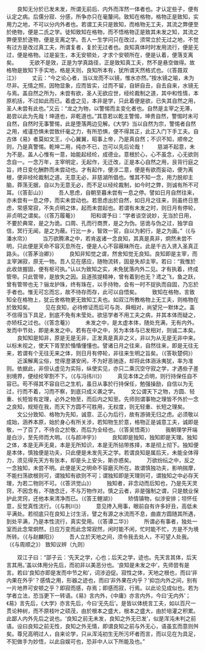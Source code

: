 <!-- { "loadSidebar": true } -->
　　良知无分於已发未发，所谓无前后、内外而浑然一体者也。才认定些子，便有认定之病。后儒分寂、分感，所争亦只在毫釐间。致知在格物，格物正是致知，实用力之地，不可以分内外者也。若谓工夫只是致知，而格物无工夫，其流之弊便至於绝物，便是二氏之学。徒知致知在格物，而不悟格物正是致其未发之知，其流之弊便至於逐物，便是支离之学。吾人一生学问只在改过，须常立於无过之地，不觉有过方是改过真工夫，所谓复者，复於无过者也。良知真体时时发用流行，便是无过，便是格物。过是妄生，本无安顿处，才求个安顿所在，便是认着，便落支离矣。
　　无欲不是效，正是为学真路径，正是致知真工夫，然不是悬空做得。故格物是致知下手实地，格是天则，良知所本有，犹所谓天然格式也。（《答聂双江》）
　　丈云：“今之论心者，当以龙而不以镜，惟水亦然。”按水镜之喻，未为尽非。无情之照，因物显象，应而皆实，过而不留，自妍自丑，自去自来，水镜无与焉。盖自然之所为，未尝有欲，圣人无欲应世，经纶裁制之道，其中和性情，本原机括，不过如此而已。着虚之见，本非是学，只此着便是欲，已失其自然之用，圣人未尝有此也。”又云：“龙之为物，以警惕而主变化者也。自然是主宰之无滞，曷尝以此为先哉！坤道也，非乾道也。”其意若以乾主警惕，坤贵自然，警惕时未可自然，自然时无事警惕，此是堕落两边见解。《大学》当以自然为宗，警惕者自然之用，戒谨恐惧未尝致纤毫之力，有所恐惧，便不得其正，此正入门下手工夫。自古体《易》者莫如文王，小心翼翼，昭事上帝，乃是真自然；不识不知，顺帝之则，乃是真警惕。乾坤二用，纯亦不已，岂可以先后论哉！
　　慈湖不起意，未为不是。盖人心惟有一意，始能起经纶，成德业。意根於心，心不虽念，心无欲则念自一。一念万年，主宰明定，无起作，无迁改，正是本心自然之用，艮背行庭之旨，终日变化酬酢而未尝动也。才有起作，便涉二意，便是有欲而妄动，便为离根，便非经纶裁制之道。无意无必，非慈湖所倡也。惟其不知一念，用力脱却主脑，莽荡无据，自以为无意无必，而不足以经纶裁制，如今时之弊，则诚有所不可耳。（《答彭山》）
　　吾人思虑，自朝至暮未尝有一息之停。譬如日月自然往来，亦未尝有一息之停，而实未尝动也。若思虑出於自然，如日月之往来，则虽终日思虑，常感常寂，不失贞明之体，起而未尝起也。若谓有未发之时，则日月有停轮，非贞明之谓矣。（《答万履菴》）
　　阳和谓予曰：“学者谈空说妙，无当於日用，不要於典常，是之为诡。口周、孔而行商贾，是之为伪。惩诡与伪之过，独学自信，冥行无闻，是之为蔽。行比一乡，智效一官，自以为躬行，是之为画。”（《与潘水帘》）
　　当万欲腾沸之中，若肯返诸一念良知，其真是真非，炯然未尝不明，只此便是天命不容灭息所在，便是人心不容蔽昧所在。此是千古入贤入圣真正路头。（《答茅治卿》）
　　良知非知觉之谓，然舍知觉无良知。良知即是主宰，而主宰渊寂，原无一物。吾人见在感应，随物流转，固是失却主宰。若曰：“我惟於此收敛握固，便有枢可执。”认以为致知之实，未免犹落内外二见。才有执着，终成管带。只此管带，是放失之因。且道孩提精神，曾有着到也无？鸢之飞，鱼之跃，曾有管带也无？骊龙护珠，终有珠在，以手持物，会有一时不捉执而自固，乃忘於手者也。惟无可忘而忘，故不待存而存，此可以自悟矣。
　　致知在格物，言致知全在格物上，犹云舍格物更无致知工夫也。如双江所教格物上无工夫，则格物在於致知矣。
　　见在良知，必待修证而后可与尧、舜相对，尚望兄一默体之。盖不信得当下具足，到底不免有未莹处。欲惩学者不用工夫之病，并其本体而疑之，亦矫枉之过也。（《答念菴》）
　　未发之中，是太虚本体，随处充满，无有内外。发而中节处，即是未发之中。若有在中之中，另为本体与已发相对，则诚二本矣。
　　良知知是知非，原是无是无非，正发真是真非之义，非以为从无是无非中来。以标末视之，使天下胥至於惛惛懂懂也。譬诸日月之往来，自然往来，即是无往无来，若谓有个无往无来之体，则日月有停轮，非往来生明之旨矣。（《答耿楚侗》）
　　近溪解离尘俗，觉得澄湛安闲，不为好恶驰逐，却将此体涵泳夷犹，率为准则。依据此，非但认虚见为实际，纵使实见，亦只二乘沉空守寂之学，才遇些子差别境界，便经纶宰割不下。（《与冯纬川》）
　　真见本体之贞明，则行持保任自不容已。苟不得其不容自已之生机，虽日从事於行持保任，勉强操励，自信以为无过，行而不着，习而不察，到底只成义袭之学。
　　文公谓天下之物，方圆、轻重、长短皆有定理，必外之物至，而后内之知至。先师则谓事物之理皆不外於一念之良知，规矩在我，而天下方圆不可胜用，无权度，则无轻重、长短之理矣。
　　文公分致知、格物为先知，诚意、正心为后行，故有游骑无归之虑。必须敬以成始，涵养本原，始於身心有所关涉，若知物生於意，格物正是诚意工夫，诚即是敬，一了百了，不待合之於敬，而后为全经也。（《答吴悟斋》）
　　我朝理学开端是白沙，至先师而大明。（《与颜冲宇》）
　　良知即是独知，独知即是天理。独知之体，本是无声无臭，本是无所知识，本是无所拈带拣择，本是彻上彻下。独知便是本体，慎独便是功夫，只此便是未发先天之学。若谓良知是属后天，未能全体得力，须见得先天方有张本，却是头上安头，斯亦惑矣。
　　万欲纷纭之中，反之一念独知，未尝不明。此便是天之明命不容磨灭所在。故谓慎独功夫，影响揣摩，不能扫荡欲根则可，谓独知有欲则不可；谓独知即是天理则可，谓独知之中必存天理，为若二物则不可。（《答洪觉山》）
　　独知者，非念动而后知也，乃是先天灵窍，不因念有，不随念迁，不与万物作对。慎之云者，非是强制之谓，只是兢业保护此灵窍，还他本来清净而已。（《答王鲤湖》）
　　矫情镇物，似涉安排；坦怀任意，反觉真性流行。（《与荆川》）
　　意见搀入用事，眼前自有许多好丑，高低未平满处。若彻底只在良知上讨生活，譬之有源之水流而不息，曲直方圆随其所遇，到处平满，乃是本性流行，真实受用。（《答谭二华》）
　　所谓必有事者，独处一室而此念常炯然，日应万变而此念常寂然，闲时能不闲，忙时能不忙，方是不为境所转。（《与赵麟阳》）
　　吾人立於天地之间，须令我去处人，不可望人处我。（《与周顺之》）
致知议辨（九则）

　　双江子曰：“邵子云：‘先天之学，心也；后天之学，迹也。先天言其体，后天言其用。’盖以体用分先后，而初非以美恶分也。‘良知是未发之中’，先师尝有是言。若曰‘良知亦即是发而中节之和’，词涉迫促。寂性之体，天地之根也，而曰‘非内果在外乎’？感情之用，形器之迹也，而曰‘非外果在内乎？’抑岂内外之间，别有一片地界可安顿之乎？即寂而感，存焉；即感而寂，行焉。以此论见成似也。若为学者立法，恐当更下一转语。《易》言内外，《中庸》亦言内外，今曰‘无内外’；《易》言先后，《大学》亦言先后，今曰‘无先后’。是皆以体统言工夫，如以百尺一贯论种树，而不原枝叶之硕茂，由於根本之盛大，根本之盛大，由於培灌之积累。此鄙人内外先后之说也。‘良知之前无未发，良知之外无已发’，似是浑沌未判之前语。设曰良知之前无性，良知之外无情，即谓良知之前与外无心，语虽玄而意则舛矣。尊兄高明过人，自来论学，只从浑沌初生无所污坏者而言，而以见在为具足，不犯做手为妙悟，以此自娱可也，恐非中人以下所能及也。”
